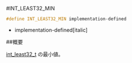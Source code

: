 #INT_LEAST32_MIN
```cpp
#define INT_LEAST32_MIN implementation-defined
```
* implementation-defined[italic]

##概要


[int_least32_t](/reference/cstdint/int_least32_t.md) の最小値。
